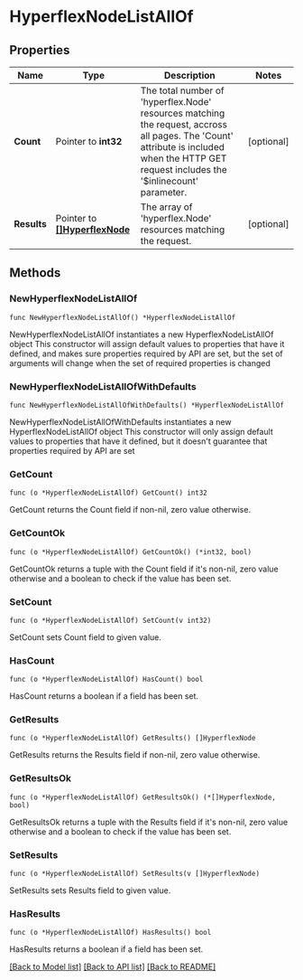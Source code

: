 # HyperflexNodeListAllOf

## Properties

Name | Type | Description | Notes
------------ | ------------- | ------------- | -------------
**Count** | Pointer to **int32** | The total number of &#39;hyperflex.Node&#39; resources matching the request, accross all pages. The &#39;Count&#39; attribute is included when the HTTP GET request includes the &#39;$inlinecount&#39; parameter. | [optional] 
**Results** | Pointer to [**[]HyperflexNode**](hyperflex.Node.md) | The array of &#39;hyperflex.Node&#39; resources matching the request. | [optional] 

## Methods

### NewHyperflexNodeListAllOf

`func NewHyperflexNodeListAllOf() *HyperflexNodeListAllOf`

NewHyperflexNodeListAllOf instantiates a new HyperflexNodeListAllOf object
This constructor will assign default values to properties that have it defined,
and makes sure properties required by API are set, but the set of arguments
will change when the set of required properties is changed

### NewHyperflexNodeListAllOfWithDefaults

`func NewHyperflexNodeListAllOfWithDefaults() *HyperflexNodeListAllOf`

NewHyperflexNodeListAllOfWithDefaults instantiates a new HyperflexNodeListAllOf object
This constructor will only assign default values to properties that have it defined,
but it doesn't guarantee that properties required by API are set

### GetCount

`func (o *HyperflexNodeListAllOf) GetCount() int32`

GetCount returns the Count field if non-nil, zero value otherwise.

### GetCountOk

`func (o *HyperflexNodeListAllOf) GetCountOk() (*int32, bool)`

GetCountOk returns a tuple with the Count field if it's non-nil, zero value otherwise
and a boolean to check if the value has been set.

### SetCount

`func (o *HyperflexNodeListAllOf) SetCount(v int32)`

SetCount sets Count field to given value.

### HasCount

`func (o *HyperflexNodeListAllOf) HasCount() bool`

HasCount returns a boolean if a field has been set.

### GetResults

`func (o *HyperflexNodeListAllOf) GetResults() []HyperflexNode`

GetResults returns the Results field if non-nil, zero value otherwise.

### GetResultsOk

`func (o *HyperflexNodeListAllOf) GetResultsOk() (*[]HyperflexNode, bool)`

GetResultsOk returns a tuple with the Results field if it's non-nil, zero value otherwise
and a boolean to check if the value has been set.

### SetResults

`func (o *HyperflexNodeListAllOf) SetResults(v []HyperflexNode)`

SetResults sets Results field to given value.

### HasResults

`func (o *HyperflexNodeListAllOf) HasResults() bool`

HasResults returns a boolean if a field has been set.


[[Back to Model list]](../README.md#documentation-for-models) [[Back to API list]](../README.md#documentation-for-api-endpoints) [[Back to README]](../README.md)


